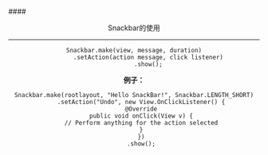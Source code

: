 ####<center>Snackbar的使用
***
    Snackbar.make(view, message, duration)
            .setAction(action message, click listener)
            .show();
**例子：**

    Snackbar.make(rootlayout, "Hello SnackBar!", Snackbar.LENGTH_SHORT)
        .setAction("Undo", new View.OnClickListener() {
        @Override
        public void onClick(View v) {
        // Perform anything for the action selected
        }
        })
        .show();
